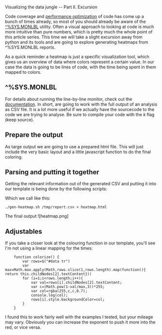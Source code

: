 Visualizing the data jungle -- Part II. Excursion

Code coverage and [performance optimization](https://community.intersystems.com/post/importance-benchmarking-your-code) of code has come up a bunch of times already, so most of you should already be aware of the [^%SYS.MONLBL](http://docs.intersystems.com/latest/csp/docbook/DocBook.UI.Page.cls?KEY=GCM_monlbl) utility. 
Often a visual approach to looking at code is much more intuitive than pure numbers, which is pretty much the whole point of this article series. This time we will take a slight excursion away from python and its tools and are going to explore generating heatmaps from  ^%SYS.MONLBL reports.

As a quick reminder a heatmap is just a specific visualization tool, which gives us an overview of data where colors represent a certain value. In our case the data is going to be lines of code, with the time being spent in them mapped to colors.

## ^%SYS.MONLBL

For details about running the line-by-line monitor, check out the [documentation](http://docs.intersystems.com/latest/csp/docbook/DocBook.UI.Page.cls?KEY=GCM_monlbl). In short, are going to work with the full output of an analysis as CSV file. It is a lot more useful if we actually have the sourcecode to the code we are trying to analyse. Be sure to compile your code with the *k* flag (keep source).

## Prepare the output

As targe output we are going to use a prepared html file. This will just include the very basic layout and a little javascript function to do the final coloring.

<script src="https://gist.github.com/kazamatzuri/25eb56d35a9a2dab25b6969a336839bb.js"></script>

## Parsing and putting it together

Getting the relevant information out of the generated CSV and putting it into our template is being done by the following scripts:

<script src="https://gist.github.com/kazamatzuri/f2b75cb3497a1d72dc1129573e4ddbc8.js"></script>

<script src="https://gist.github.com/kazamatzuri/63ce47db416da7083feabc9fb4df646c.js"></script>

Which we call like this:

~~~
./gen-heatmap.sh /tmp/report.csv > heatmap.html
~~~

The final output 
![heatmap.png]

## Adjustables
If you take a closer look at the colouring function in our template, you'll see I'm not using a linear mapping for the times:
~~~
    function colorize() {
        var rows=$("#data tr")
        var max=Math.max.apply(Math,rows.slice(1,rows.length).map(function(){ return this.childNodes[2].textContent}))
        for (i=1;i<rows.length;i++){
            var val=rows[i].childNodes[2].textContent;
            var c=(Math.pow(1-val/max,3))*255;
            var col=rgba(255,c,c,0.7);
            console.log(col);
            rows[i].style.backgroundColor=col;
        }
    }
~~~

I found this to work fairly well with the examples I tested, but your mileage may vary. Obviously you can increase the exponent to push it more into the red, or vice versa. 
